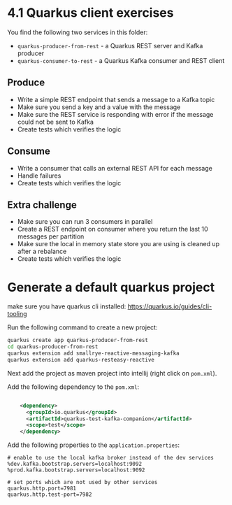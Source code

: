 # 4.1 Quarkus client exercises

You find the following two services in this folder:

* `quarkus-producer-from-rest` - a Quarkus REST server and Kafka producer
* `quarkus-consumer-to-rest` - a Quarkus Kafka consumer and REST client



## Produce

* Write a simple REST endpoint that sends a message to a Kafka topic
* Make sure you send a key and a value with the message
* Make sure the REST service is responding with error if the message could not be sent to Kafka
* Create tests which verifies the logic

## Consume

* Write a consumer that calls an external REST API for each message
* Handle failures
* Create tests which verifies the logic

## Extra challenge

* Make sure you can run 3 consumers in parallel
* Create a REST endpoint on consumer where you return the last 10 messages per partition
* Make sure the local in memory state store you are using is cleaned up after a rebalance
* Create tests which verifies the logic


# Generate a default quarkus project

make sure you have quarkus cli installed: https://quarkus.io/guides/cli-tooling

Run the following command to create a new project:

```bash
quarkus create app quarkus-producer-from-rest
cd quarkus-producer-from-rest
quarkus extension add smallrye-reactive-messaging-kafka
quarkus extension add quarkus-resteasy-reactive
```

Next add the project as maven project into intellij (right click on `pom.xml`).

Add the following dependency to the `pom.xml`:

```xml

    <dependency>
      <groupId>io.quarkus</groupId>
      <artifactId>quarkus-test-kafka-companion</artifactId>
      <scope>test</scope>
    </dependency> 
```

Add the following properties to the `application.properties`:

```properties
# enable to use the local kafka broker instead of the dev services
%dev.kafka.bootstrap.servers=localhost:9092
%prod.kafka.bootstrap.servers=localhost:9092

# set ports which are not used by other services
quarkus.http.port=7981
quarkus.http.test-port=7982
```